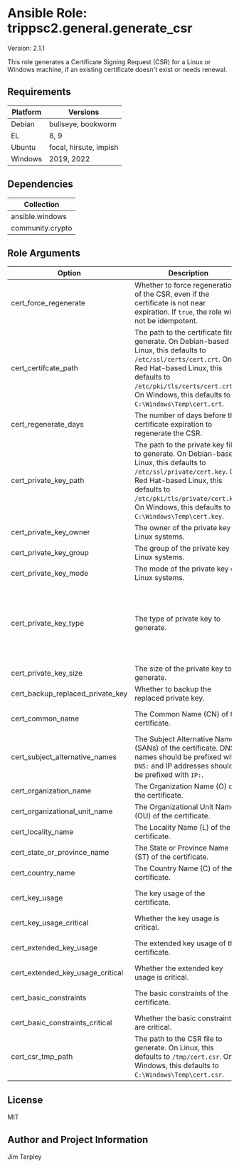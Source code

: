 <!-- BEGIN_ANSIBLE_DOCS -->

# Ansible Role: trippsc2.general.generate_csr
Version: 2.1.1

This role generates a Certificate Signing Request (CSR) for a Linux or Windows machine, if an existing certificate doesn't exist or needs renewal.

## Requirements

| Platform | Versions |
| -------- | -------- |
| Debian | bullseye, bookworm |
| EL | 8, 9 |
| Ubuntu | focal, hirsute, impish |
| Windows | 2019, 2022 |

## Dependencies

| Collection |
| ---------- |
| ansible.windows |
| community.crypto |

## Role Arguments
|Option|Description|Type|Required|Choices|Default|
|---|---|---|---|---|---|
| cert_force_regenerate | Whether to force regeneration of the CSR, even if the certificate is not near expiration. If `true`, the role will not be idempotent. | bool | no |  | false |
| cert_certifcate_path | The path to the certificate file to generate. On Debian-based Linux, this defaults to `/etc/ssl/certs/cert.crt`. On Red Hat-based Linux, this defaults to `/etc/pki/tls/certs/cert.crt`. On Windows, this defaults to `C:\Windows\Temp\cert.crt`. | path | no |  | OS Specific |
| cert_regenerate_days | The number of days before the certificate expiration to regenerate the CSR. | int | no |  | 30 |
| cert_private_key_path | The path to the private key file to generate. On Debian-based Linux, this defaults to `/etc/ssl/private/cert.key`. On Red Hat-based Linux, this defaults to `/etc/pki/tls/private/cert.key`. On Windows, this defaults to `C:\Windows\Temp\cert.key`. | path | no |  | OS Specific |
| cert_private_key_owner | The owner of the private key on Linux systems. | str | no |  | root |
| cert_private_key_group | The group of the private key on Linux systems. | str | no |  | root |
| cert_private_key_mode | The mode of the private key on Linux systems. | str | no |  | 0600 |
| cert_private_key_type | The type of private key to generate. | str | no | <ul><li>DSA</li><li>ECC</li><li>Ed25519</li><li>Ed448</li><li>RSA</li><li>X25519</li><li>X448</li></ul> | RSA |
| cert_private_key_size | The size of the private key to generate. | int | no |  | 2048 |
| cert_backup_replaced_private_key | Whether to backup the replaced private key. | bool | no |  | true |
| cert_common_name | The Common Name (CN) of the certificate. | str | no |  | {{ inventory_hostname }} |
| cert_subject_alternative_names | The Subject Alternative Names (SANs) of the certificate. DNS names should be prefixed with `DNS:` and IP addresses should be prefixed with `IP:`. | list of 'str' | no |  |  |
| cert_organization_name | The Organization Name (O) of the certificate. | str | no |  |  |
| cert_organizational_unit_name | The Organizational Unit Name (OU) of the certificate. | str | no |  |  |
| cert_locality_name | The Locality Name (L) of the certificate. | str | no |  |  |
| cert_state_or_province_name | The State or Province Name (ST) of the certificate. | str | no |  |  |
| cert_country_name | The Country Name (C) of the certificate. | str | no |  |  |
| cert_key_usage | The key usage of the certificate. | list of 'str' | no |  | ["digitalSignature", "keyEncipherment"] |
| cert_key_usage_critical | Whether the key usage is critical. | bool | no |  | true |
| cert_extended_key_usage | The extended key usage of the certificate. | list of 'str' | no |  | ["serverAuth", "clientAuth"] |
| cert_extended_key_usage_critical | Whether the extended key usage is critical. | bool | no |  | true |
| cert_basic_constraints | The basic constraints of the certificate. | list of 'str' | no |  |  |
| cert_basic_constraints_critical | Whether the basic constraints are critical. | bool | no |  | true |
| cert_csr_tmp_path | The path to the CSR file to generate. On Linux, this defaults to `/tmp/cert.csr`. On Windows, this defaults to `C:\Windows\Temp\cert.csr`. | path | no |  | OS Specific |


## License
MIT

## Author and Project Information
Jim Tarpley
<!-- END_ANSIBLE_DOCS -->
